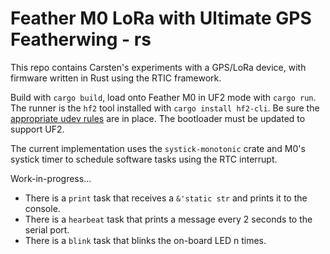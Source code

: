 Feather M0 LoRa with Ultimate GPS Featherwing - rs
====================================================

This repo contains Carsten's experiments with a GPS/LoRa device, with firmware written in Rust using the RTIC framework.

Build with `cargo build`, load onto Feather M0 in UF2 mode with `cargo run`. The runner is the `hf2` tool installed with `cargo install hf2-cli`. Be sure the [appropriate udev rules](https://crates.io/crates/cargo-hf2) are in place. The bootloader must be updated to support UF2.

The current implementation uses the `systick-monotonic` crate and M0's systick timer to schedule software tasks using the RTC interrupt.

Work-in-progress...
* There is a `print` task that receives a `&'static str` and prints it to the console.
* There is a `hearbeat` task that prints a message every 2 seconds to the serial port.
* There is a `blink` task that blinks the on-board LED n times.